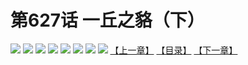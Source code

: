 # 第627话 一丘之貉（下）
![](https://mhpic.xiaomingtaiji.net/comic/D/斗破苍穹拆分版/627话/1.jpg-zymk.middle.webp)
![](https://mhpic.xiaomingtaiji.net/comic/D/斗破苍穹拆分版/627话/2.jpg-zymk.middle.webp)
![](https://mhpic.xiaomingtaiji.net/comic/D/斗破苍穹拆分版/627话/3.jpg-zymk.middle.webp)
![](https://mhpic.xiaomingtaiji.net/comic/D/斗破苍穹拆分版/627话/4.jpg-zymk.middle.webp)
![](https://mhpic.xiaomingtaiji.net/comic/D/斗破苍穹拆分版/627话/5.jpg-zymk.middle.webp)
![](https://mhpic.xiaomingtaiji.net/comic/D/斗破苍穹拆分版/627话/6.jpg-zymk.middle.webp)
![](https://mhpic.xiaomingtaiji.net/comic/D/斗破苍穹拆分版/627话/7.jpg-zymk.middle.webp)
![](https://mhpic.xiaomingtaiji.net/comic/D/斗破苍穹拆分版/627话/8.jpg-zymk.middle.webp)
[【上一章】](./626.md)
[【目录】](./READMD.md)
[【下一章】](./628.md)
